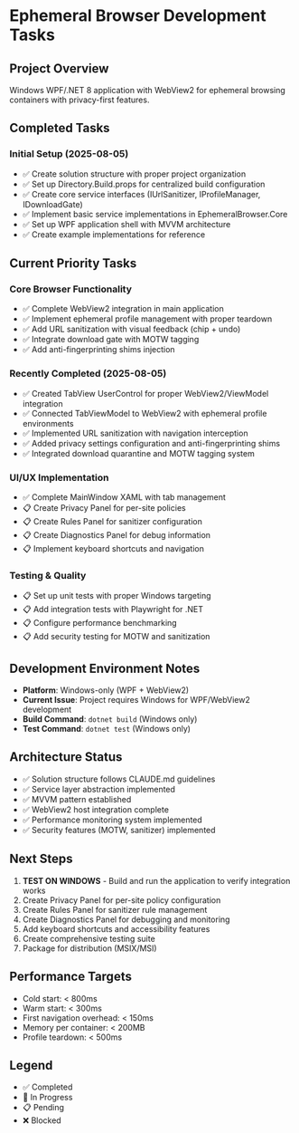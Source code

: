 # Ephemeral Browser Development Tasks

## Project Overview
Windows WPF/.NET 8 application with WebView2 for ephemeral browsing containers with privacy-first features.

## Completed Tasks

### Initial Setup (2025-08-05)
- ✅ Create solution structure with proper project organization
- ✅ Set up Directory.Build.props for centralized build configuration
- ✅ Create core service interfaces (IUrlSanitizer, IProfileManager, IDownloadGate)
- ✅ Implement basic service implementations in EphemeralBrowser.Core
- ✅ Set up WPF application shell with MVVM architecture
- ✅ Create example implementations for reference

## Current Priority Tasks

### Core Browser Functionality
- ✅ Complete WebView2 integration in main application
- ✅ Implement ephemeral profile management with proper teardown
- ✅ Add URL sanitization with visual feedback (chip + undo)
- ✅ Integrate download gate with MOTW tagging
- ✅ Add anti-fingerprinting shims injection

### Recently Completed (2025-08-05)
- ✅ Created TabView UserControl for proper WebView2/ViewModel integration
- ✅ Connected TabViewModel to WebView2 with ephemeral profile environments
- ✅ Implemented URL sanitization with navigation interception
- ✅ Added privacy settings configuration and anti-fingerprinting shims
- ✅ Integrated download quarantine and MOTW tagging system

### UI/UX Implementation  
- ✅ Complete MainWindow XAML with tab management
- 📋 Create Privacy Panel for per-site policies
- 📋 Create Rules Panel for sanitizer configuration
- 📋 Create Diagnostics Panel for debug information
- 📋 Implement keyboard shortcuts and navigation

### Testing & Quality
- 📋 Set up unit tests with proper Windows targeting
- 📋 Add integration tests with Playwright for .NET
- 📋 Configure performance benchmarking
- 📋 Add security testing for MOTW and sanitization

## Development Environment Notes
- **Platform**: Windows-only (WPF + WebView2)
- **Current Issue**: Project requires Windows for WPF/WebView2 development
- **Build Command**: `dotnet build` (Windows only)
- **Test Command**: `dotnet test` (Windows only)

## Architecture Status
- ✅ Solution structure follows CLAUDE.md guidelines
- ✅ Service layer abstraction implemented
- ✅ MVVM pattern established
- ✅ WebView2 host integration complete
- ✅ Performance monitoring system implemented
- ✅ Security features (MOTW, sanitizer) implemented

## Next Steps
1. **TEST ON WINDOWS** - Build and run the application to verify integration works
2. Create Privacy Panel for per-site policy configuration
3. Create Rules Panel for sanitizer rule management
4. Create Diagnostics Panel for debugging and monitoring
5. Add keyboard shortcuts and accessibility features
6. Create comprehensive testing suite
7. Package for distribution (MSIX/MSI)

## Performance Targets
- Cold start: < 800ms
- Warm start: < 300ms
- First navigation overhead: < 150ms
- Memory per container: < 200MB
- Profile teardown: < 500ms

## Legend
- ✅ Completed
- 🔄 In Progress  
- 📋 Pending
- ❌ Blocked